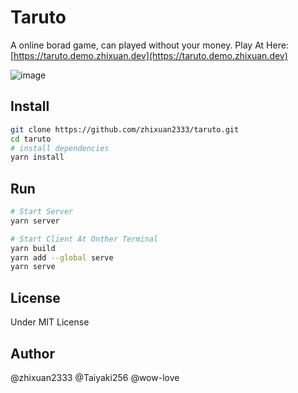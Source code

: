 # Taruto

A online borad game, can played without your money.
Play At Here: [https://taruto.demo.zhixuan.dev](https://taruto.demo.zhixuan.dev)

<img alt="image" src="https://user-images.githubusercontent.com/59254886/221130143-f41f0c76-39b1-47e3-a7b9-87c7ee350707.png">

## Install

```sh
git clone https://github.com/zhixuan2333/taruto.git
cd taruto
# install dependencies
yarn install
```

## Run

```sh
# Start Server
yarn server

# Start Client At Onther Terminal
yarn build
yarn add --global serve
yarn serve
```

## License

Under MIT License

## Author

@zhixuan2333
@Taiyaki256
@wow-love
